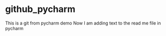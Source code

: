 # github_pycharm
This is a git from pycharm demo
Now I am adding text to the read me file in pycharm
